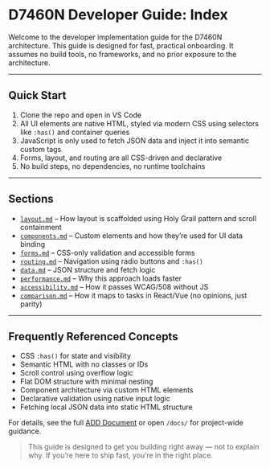 # D7460N Developer Guide: Index

Welcome to the developer implementation guide for the D7460N architecture. This guide is designed for fast, practical onboarding. It assumes no build tools, no frameworks, and no prior exposure to the architecture.

---

## Quick Start

1. Clone the repo and open in VS Code
2. All UI elements are native HTML, styled via modern CSS using selectors like `:has()` and container queries
3. JavaScript is only used to fetch JSON data and inject it into semantic custom tags
4. Forms, layout, and routing are all CSS-driven and declarative
5. No build steps, no dependencies, no runtime toolchains

---

## Sections

- [`layout.md`](layout.md) – How layout is scaffolded using Holy Grail pattern and scroll containment
- [`components.md`](components.md) – Custom elements and how they’re used for UI data binding
- [`forms.md`](forms.md) – CSS-only validation and accessible forms
- [`routing.md`](routing.md) – Navigation using radio buttons and `:has()`
- [`data.md`](data.md) – JSON structure and fetch logic
- [`performance.md`](performance.md) – Why this approach loads faster
- [`accessibility.md`](accessibility.md) – How it passes WCAG/508 without JS
- [`comparison.md`](comparison.md) – How it maps to tasks in React/Vue (no opinions, just parity)

---

## Frequently Referenced Concepts

- CSS `:has()` for state and visibility
- Semantic HTML with no classes or IDs
- Scroll control using overflow logic
- Flat DOM structure with minimal nesting
- Component architecture via custom HTML elements
- Declarative validation using native input logic
- Fetching local JSON data into static HTML structure

For details, see the full [ADD Document](../ADD.md) or open `/docs/` for project-wide guidance.

> This guide is designed to get you building right away — not to explain why. If you’re here to ship fast, you’re in the right place.
